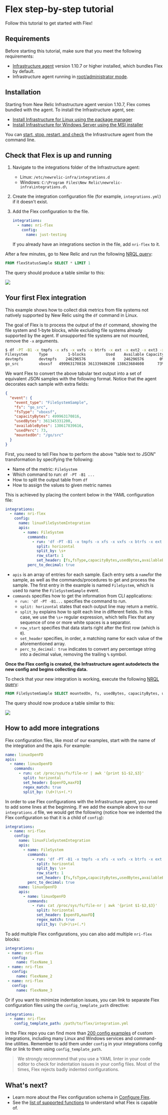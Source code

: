# Flex step-by-step tutorial

Follow this tutorial to get started with Flex!

## Requirements

Before starting this tutorial, make sure that you meet the following requirements: 

* [Infrastructure agent](https://docs.newrelic.com/docs/infrastructure/install-configure-manage-infrastructure) version 1.10.7 or higher installed, which bundles Flex by default.
* Infrastructure agent running in [root/administrator mode](https://docs.newrelic.com/docs/infrastructure/install-configure-infrastructure/linux-installation/linux-agent-running-modes). 

## Installation

Starting from New Relic Infrastructure agent version 1.10.7, Flex comes bundled with the agent. To install the Infrastructure agent, see:

- [Install Infrastructure for Linux using the package manager](https://docs.newrelic.com/docs/infrastructure/install-configure-manage-infrastructure/linux-installation/install-infrastructure-linux-using-package-manager)
- [Install Infrastructure for Windows Server using the MSI installer](https://docs.newrelic.com/docs/infrastructure/install-configure-manage-infrastructure/windows-installation/install-infrastructure-windows-server-using-msi-installer)

You can [start, stop, restart, and check](https://docs.newrelic.com/docs/infrastructure/new-relic-infrastructure/configuration/start-stop-restart-check-infrastructure-agent-status) the Infrastructure agent from the command line.

## Check that Flex is up and running

1. Navigate to the integrations folder of the Infrastructure agent:
    * Linux: `/etc/newrelic-infra/integrations.d`
    * Windows: `C:\Program Files\New Relic\newrelic-infra\integrations.d\`
2. Create the integration configuration file (for example, `integrations.yml`) if it doesn't exist.
2. Add the Flex configuration to the file.

   ```yaml
   integrations:
     - name: nri-flex
       config:
         name: just-testing
   ```
   If you already have an integrations section in the file, add `nri-flex` to it.

After a few minutes, go to New Relic and run the following [NRQL query](https://docs.newrelic.com/docs/query-data/nrql-new-relic-query-language):

```sql 
FROM flexStatusSample SELECT * LIMIT 1
```

The query should produce a table similar to this:

![](./img/basic-table.png)

## Your first Flex integration

This example shows how to collect disk metrics from file systems not natively supported by New Relic using the `df` command in Linux.

The goal of Flex is to process the output of the `df` command, showing the file system and 1-byte blocks, while excluding file systems already supported by the agent. If unsupported file systems are not mounted, remove the `-x` arguments.

```bash
$ df -PT -B1 -x tmpfs -x xfs -x vxfs -x btrfs -x ext -x ext2 -x ext3 -x ext4
Filesystem     Type         1-blocks         Used    Available Capacity Mounted on
devtmpfs       devtmpfs    246296576            0    246296576       0% /dev
go_src         vboxsf   499963170816 361339486208 138623684608      73% /go/src
``` 

We want Flex to convert the above tabular text output into a set of equivalent JSON samples with the following format. Notice that the agent decorates each sample with extra fields:

```json
{
  "event": {
    "event_type": "FileSystemSample",
    "fs": "go_src",
    "fsType": "vboxsf",
    "capacityBytes": 499963170816,
    "usedBytes": 361345331200,
    "availableBytes": 138617839616,
    "usedPerc": 73,
    "mountedOn": "/go/src"
  }
}
```

First, you need to tell Flex how to perform the above "table text to JSON" transformation by specifying the following:

- Name of the metric: `FileSystem`
- Which command to run: `df -PT -B1 ...`
- How to split the output table from `df`
- How to assign the values to given metric names

This is achieved by placing the content below in the YAML configuration file:

```yaml
integrations:
  - name: nri-flex
    config:
      name: linuxFileSystemIntegration
      apis:
        - name: FileSystem
          commands:
            - run: 'df -PT -B1 -x tmpfs -x xfs -x vxfs -x btrfs -x ext -x ext2 -x ext3 -x ext4'
              split: horizontal
              split_by: \s+
              row_start: 1
              set_header: [fs,fsType,capacityBytes,usedBytes,availableBytes,usedPerc,mountedOn]
          perc_to_decimal: true
```

- `apis` is an array of entries for each sample. Each entry sets a `name`for the sample, as well as the commands/procedures to get and process the sample. The first entry in the example is named `FileSystem`, which is used to name the `FileSystemSample` event.
- `commands` specifies how to get the information from CLI applications:
    - `run: 'df -PT -B1...` specifies the command to run.
    - `split: horizontal` states that each output line may return a metric.
    - `split_by` explains how to split each line in different fields. In this case, we use the `\s+` regular expression, which tells Flex that any sequence of one or more white spaces is a separator.
    - `row_start` specifies that data starts right after the first row (which is `0`).
    - `set_header` specifies, in order, a matching name for each value of the aforementioned array.
    - `perc_to_decimal: true` indicates to convert any percentage string into a decimal value, removing the trailing `%` symbol.

**Once the Flex config is created, the Infrastructure agent autodetects the new config and begins collecting data.**

To check that your new integration is working, execute the following [NRQL query](https://docs.newrelic.com/docs/query-data/nrql-new-relic-query-language):

```sql
FROM FileSystemSample SELECT mountedOn, fs, usedBytes, capacityBytes, usedBytes
```

The query should now produce a table similar to this:

![](./img/basic-filesystem.png)

## How to add more integrations

Flex configuration files, like most of our examples, start with the name of the integration and the apis. For example:

```yaml
name: linuxOpenFD
apis:
  - name: linuxOpenFD
    commands:
      - run: cat /proc/sys/fs/file-nr | awk '{print $1-$2,$3}'
        split: horizontal
        set_header: [openFD,maxFD]
        regex_match: true
        split_by: (\d+)\s+(.*)
```

In order to use Flex configurations with the Infrastructure agent, you need to add some lines at the beginning. If we add the example above to our `integrations.d` file, we would get the following (notice how we indented the Flex configuration so that it is a child of `config`):

```yaml
integrations:
  - name: nri-flex
    config:
      name: linuxFileSystemIntegration
      apis:
        - name: FileSystem
          commands:
            - run: 'df -PT -B1 -x tmpfs -x xfs -x vxfs -x btrfs -x ext -x ext2 -x ext3 -x ext4'
              split: horizontal
              split_by: \s+
              row_start: 1
              set_header: [fs,fsType,capacityBytes,usedBytes,availableBytes,usedPerc,mountedOn]
          perc_to_decimal: true
      name: linuxOpenFD
      apis:
        - name: linuxOpenFD
          commands:
            - run: cat /proc/sys/fs/file-nr | awk '{print $1-$2,$3}'
              split: horizontal
              set_header: [openFD,maxFD]
              regex_match: true
              split_by: (\d+)\s+(.*)
```
To add multiple Flex configurations, you can also add multiple `nri-flex` blocks:

```yaml
integrations:
 - name: nri-flex
   config:
     name: flexName_1
 - name: nri-flex
   config:
     name: flexName_2
 - name: nri-flex
   config:
     name: flexName_3
```
Or if you want to minimize indentation issues, you can link to separate Flex configuration files using the `config_template_path` directive:
```yaml
integrations:
  - name: nri-flex
    config_template_path: /path/to/flex/integration.yml
```

In the Flex repo you can find more than [200 config examples](../examples/flexConfigs) of custom integrations, including many Linux and Windows services and command-line utilities. Remember to add them under `config` in your integrations config file or link to them using `config_template_path`. 

>We strongly recommend that you use a YAML linter in your code editor to check for indentation issues in your config files. Most of the times, Flex rejects badly indented configurations.

## What's next?

- Learn more about the Flex configuration schema in [Configure Flex](/basics/configure.md).
- See the [list of supported functions](/basics/functions.md) to understand what Flex is capable of.